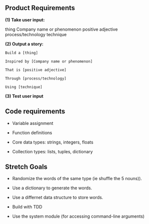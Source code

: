 ## Product Requirements

**(1) Take user input:**

thing
Company name or phenomenon
positive adjective
process/technology
technique

**(2) Output a story:**
```
Build a [thing]

Inspired by [Company name or phenomenon]

That is [positive adjective]

Through [process/technology]

Using [technique]
```

**(3) Test user input**


## Code requirements

- Variable assignment

- Function definitions

- Core data types: strings, integers, floats

- Collection types: lists, tuples, dictionary


## Stretch Goals

- Randomize the words of the same type (ie shuffle the 5 nouns)).

- Use a dictionary to generate the words.

- Use a differnet data structure to store words.

- Build with TDD

- Use the system module (for accessing command-line arguments)
